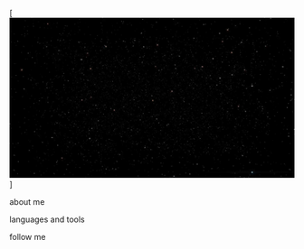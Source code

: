[![Header](https://github.com/makcsholonik/makcsholonik/blob/main/assets/header.gif)]

about me

languages and tools

follow me